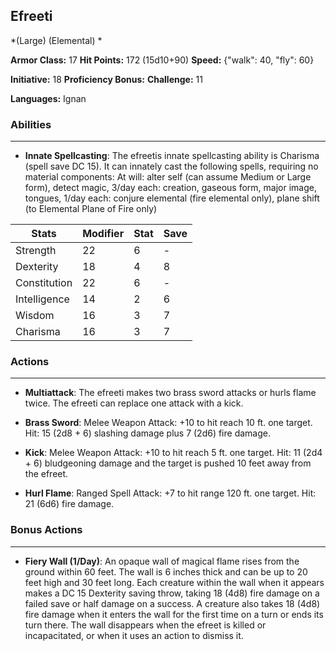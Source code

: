 ## Efreeti
*(Large) (Elemental) *

**Armor Class:** 17
**Hit Points:** 172 (15d10+90)
**Speed:** {"walk": 40, "fly": 60}

**Initiative:** 18
**Proficiency Bonus:**
**Challenge:** 11

**Languages:** Ignan

### Abilities
 --- 
- **Innate Spellcasting**: The efreetis innate spellcasting ability is Charisma (spell save DC 15). It can innately cast the following spells, requiring no material components: At will: alter self (can assume Medium or Large form), detect magic, 3/day each: creation, gaseous form, major image, tongues, 1/day each: conjure elemental (fire elemental only), plane shift (to Elemental Plane of Fire only)



| Stats | Modifier | Stat | Save
| ---- | ---- | ---- | ---- |
| Strength | 22 | 6 | - |
| Dexterity | 18 | 4 | 8 |
| Constitution | 22 | 6 | - |
| Intelligence | 14 | 2 | 6 |
| Wisdom | 16 | 3 | 7 |
| Charisma | 16 | 3 | 7 |

### Actions
 --- 
- **Multiattack**: The efreeti makes two brass sword attacks or hurls flame twice. The efreeti can replace one attack with a kick.

- **Brass Sword**: Melee Weapon Attack: +10 to hit  reach 10 ft.  one target. Hit: 15 (2d8 + 6) slashing damage plus 7 (2d6) fire damage.

- **Kick**: Melee Weapon Attack: +10 to hit  reach 5 ft.  one target. Hit: 11 (2d4 + 6) bludgeoning damage  and the target is pushed 10 feet away from the efreet.

- **Hurl Flame**: Ranged Spell Attack: +7 to hit  range 120 ft.  one target. Hit: 21 (6d6) fire damage.

### Bonus Actions
 --- 
- **Fiery Wall (1/Day)**: An opaque wall of magical flame rises from the ground within 60 feet. The wall is 6 inches thick and can be up to 20 feet high and 30 feet long. Each creature within the wall when it appears makes a DC 15 Dexterity saving throw, taking 18 (4d8) fire damage on a failed save or half damage on a success. A creature also takes 18 (4d8) fire damage when it enters the wall for the first time on a turn or ends its turn there. The wall disappears when the efreet is killed or incapacitated, or when it uses an action to dismiss it.

